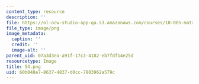 ```yaml
---
content_type: resource
description: ''
file: https://ol-ocw-studio-app-qa.s3.amazonaws.com/courses/18-065-matrix-methods-in-data-analysis-signal-processing-and-machine-learning-spring-2018/60b048e786374837d0cc7803962a579c_54.png
file_type: image/png
image_metadata:
  caption: ''
  credit: ''
  image-alt: ''
parent_uid: 07a3d3ea-a91f-17c3-4182-eb7fdf14e25d
resourcetype: Image
title: 54.png
uid: 60b048e7-8637-4837-d0cc-7803962a579c
---
```

